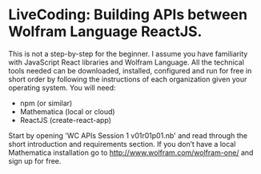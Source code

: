 # LiveCoding: Building APIs between Wolfram Language ReactJS.

This is not a step-by-step for the beginner.  I assume you have familiarity with JavaScript React libraries and Wolfram Language.  All the technical tools needed can be downloaded, installed, configured and run for free in short order by following the instructions of each organization given your operating system.  You will need:
-	npm (or similar)
-	Mathematica (local or cloud)
-	ReactJS (create-react-app)

Start by opening 'WC APIs Session 1 v01r01p01.nb' and read through the short introduction and requirements section.  If you don’t have a local Mathematica installation go to http://www.wolfram.com/wolfram-one/ and sign up for free.
